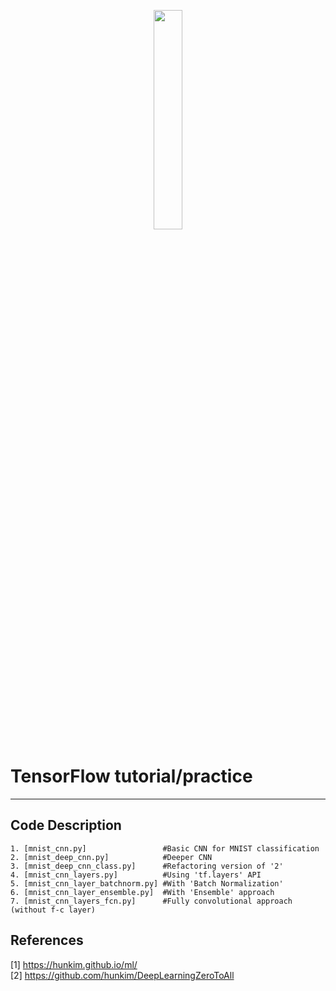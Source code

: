 <p align="center">
    <img width="30%" src="https://blogs.rstudio.com/tensorflow/posts/2017-08-17-tensorflow-v13-released/tensorflow-logo.png">
</p>

# TensorFlow tutorial/practice


-----------------
## Code Description
```
1. [mnist_cnn.py]                 #Basic CNN for MNIST classification
2. [mnist_deep_cnn.py]            #Deeper CNN
3. [mnist_deep_cnn_class.py]      #Refactoring version of '2'
4. [mnist_cnn_layers.py]          #Using 'tf.layers' API
5. [mnist_cnn_layer_batchnorm.py] #With 'Batch Normalization'
6. [mnist_cnn_layer_ensemble.py]  #With 'Ensemble' approach
7. [mnist_cnn_layers_fcn.py]      #Fully convolutional approach (without f-c layer)
```
## References

[1] https://hunkim.github.io/ml/ <br>
[2] https://github.com/hunkim/DeepLearningZeroToAll
